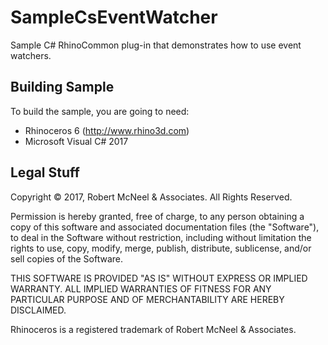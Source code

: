SampleCsEventWatcher
====================

Sample C# RhinoCommon plug-in that demonstrates how to use event watchers.

Building Sample
--------------------
To build the sample, you are going to need:

* Rhinoceros 6 (http://www.rhino3d.com)
* Microsoft Visual C# 2017

Legal Stuff
-----------
Copyright © 2017, Robert McNeel & Associates. All Rights Reserved.

Permission is hereby granted, free of charge, to any person obtaining a copy of
this software and associated documentation files (the "Software"), to deal in
the Software without restriction, including without limitation the rights to use,
copy, modify, merge, publish, distribute, sublicense, and/or sell copies of the
Software.

THIS SOFTWARE IS PROVIDED "AS IS" WITHOUT EXPRESS OR IMPLIED WARRANTY. ALL IMPLIED
WARRANTIES OF FITNESS FOR ANY PARTICULAR PURPOSE AND OF MERCHANTABILITY ARE HEREBY
DISCLAIMED.

Rhinoceros is a registered trademark of Robert McNeel & Associates.